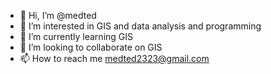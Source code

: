 - 👋 Hi, I’m @medted
- 👀 I’m interested in GIS and data analysis and programming
- 🌱 I’m currently learning GIS
- 💞️ I’m looking to collaborate on GIS 
- 📫 How to reach me medted2323@gmail.com

<!---
medted/medted is a ✨ special ✨ repository because its `README.md` (this file) appears on your GitHub profile.
You can click the Preview link to take a look at your changes.
--->
